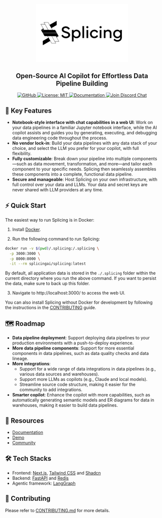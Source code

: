 <div align="center">
  <img src="./docs/assets/images/logo.jpg" alt="Splicing" width="300"/>
</div>

<h2 align="center">Open-Source AI Copilot for Effortless Data Pipeline Building</h2>

<p align="center">
  <a href="https://github.com/splicing-ai/splicing">
    <img src="https://img.shields.io/badge/GitHub-splicing-blue?style=for-the-badge&logo=github" alt="GitHub">
  </a>
  <a href="https://github.com/splicing-ai/splicing/blob/main/LICENSE">
    <img src="https://img.shields.io/badge/License-MIT-yellow.svg?style=for-the-badge" alt="License: MIT">
  </a>
  <a href="https://splicing-ai.github.io/splicing">
    <img src="https://img.shields.io/badge/documentation-splicing.ai-orange?style=for-the-badge" alt="Documentation">
  </a>
  <a href="https://discord.gg/WQ2GXmm4">
    <img src="https://img.shields.io/badge/Discord-Join%20Chat-purple?style=for-the-badge&logo=discord" alt="Join Discord Chat">
  </a>
</p>

## 🔑 Key Features
- **Notebook-style interface with chat capabilities in a web UI**: Work on your data pipelines in a familiar Jupyter notebook interface, while the AI copilot assists and guides you by generating, executing, and debugging data engineering code throughout the process. 
- **No vendor lock-in**: Build your data pipelines with any data stack of your choice, and select the LLM you prefer for your copilot, with full flexibility.
- **Fully customizable**: Break down your pipeline into multiple components—such as data movement, transformation, and more—and tailor each component to your specific needs. Splicing then seamlessly assembles these components into a complete, functional data pipeline.
- **Secure and manageable**: Host Splicing on your own infrastructure, with full control over your data and LLMs. Your data and secret keys are never shared with LLM providers at any time.

## ⚡ Quick Start
The easiest way to run Splicing is in Docker:

1. Install [Docker](https://docs.docker.com/engine/install/). 

2. Run the following command to run Splicing:
```bash
docker run -v $(pwd)/.splicing:/.splicing \
  -p 3000:3000 \
  -p 8000:8000 \
  -it --rm splicingai/splicing:latest
```
By default, all application data is stored in the `./.splicing` folder within the current directory where you run the above command. If you want to persist the data, make sure to back up this folder.

3. Navigate to http://localhost:3000/ to access the web UI.

You can also install Splicing without Docker for development by following the instructions in the [CONTRIBUTING](CONTRIBUTING.md#set-up-the-development-environment) guide.

## 🗺️ Roadmap
- **Data pipeline deployment**: Support deploying data pipelines to your production environments with a push-to-deploy experience.
- **More data pipeline components**: Support for more essential components in data pipelines, such as data quality checks and data lineage.
- **More integrations**: 
  + Support for a wide range of data integrations in data pipelines (e.g., various data sources and warehouses). 
  + Support more LLMs as copilots (e.g., Claude and local models). 
  + Streamline source code structure, making it easier for the community to add integrations.
- **Smarter copilot**: Enhance the copilot with more capabilities, such as automatically generating semantic models and ER diagrams for data in warehouses, making it easier to build data pipelines.

## 📂 Resources
- [Documentation](https://splicing-ai.github.io/splicing)
- [Demo](https://youtu.be/EaVopzAGszY)
- [Community](https://discord.gg/WQ2GXmm4)

## 🛠️ Tech Stacks
- Frontend: [Next.js](https://nextjs.org/), [Tailwind CSS](https://tailwindcss.com/) and [Shadcn](https://ui.shadcn.com/)
- Backend: [FastAPI](https://fastapi.tiangolo.com/) and [Redis](https://redis.io/)
- Agentic framework: [LangGraph](https://langchain-ai.github.io/langgraph/)

## 🤝 Contributing
Please refer to [CONTRIBUTING.md](CONTRIBUTING.md) for more details.
